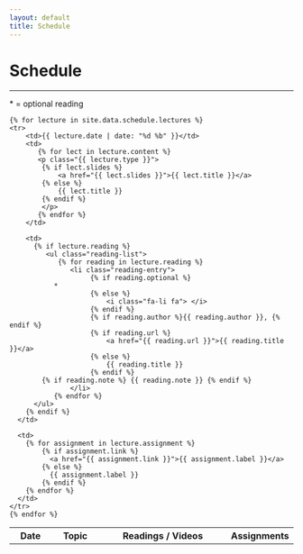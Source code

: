 ```yaml
---
layout: default
title: Schedule
---
```


# Schedule
----------

<p>* = optional reading</p>

<table class="table table-striped"> 
  <tbody>
    <tr>
      <th>Date</th>
      <th>Topic</th>
      <th>Readings / Videos</th>
	  <th width="15%">Assignments</th>
    </tr>
	
    {% for lecture in site.data.schedule.lectures %}
    <tr>
        <td>{{ lecture.date | date: "%d %b" }}</td>
        <td>
		   {% for lect in lecture.content %}
		   <p class="{{ lecture.type }}">		  
	        {% if lect.slides %}
				<a href="{{ lect.slides }}">{{ lect.title }}</a>
            {% else %}
				{{ lect.title }}
			{% endif %}
		    </p>
		   {% endfor %}
        </td>
		
        <td>
          {% if lecture.reading %}
             <ul class="reading-list">
                {% for reading in lecture.reading %}
                   <li class="reading-entry">
                        {% if reading.optional %}
			   *
                        {% else %}
							<i class="fa-li fa"> </i>
						{% endif %}
                        {% if reading.author %}{{ reading.author }}, {% endif %}
                        {% if reading.url %}
						    <a href="{{ reading.url }}">{{ reading.title }}</a>
                        {% else %}
                            {{ reading.title }} 
                        {% endif %}
			{% if reading.note %} {{ reading.note }} {% endif %}
                   </li>
               {% endfor %}
          </ul>
        {% endif %}
      </td>

	  <td>
        {% for assignment in lecture.assignment %}
			{% if assignment.link %}
  			  <a href="{{ assignment.link }}">{{ assignment.label }}</a>
		    {% else %}
			  {{ assignment.label }}
	        {% endif %}
		{% endfor %}
	  </td>
    </tr>
    {% endfor %}
  </tbody>
</table>
